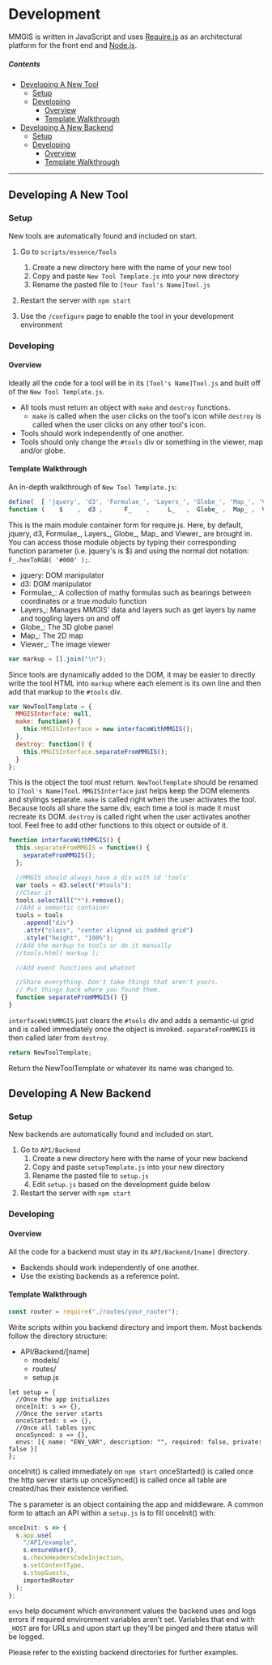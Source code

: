 # Development

MMGIS is written in JavaScript and uses [Require.js](http://requirejs.org/) as an architectural platform for the front end and [Node.js](https://nodejs.org/).

##### Contents

- [Developing A New Tool](#developing-a-new-tool)
  - [Setup](#setup)
  - [Developing](#developing)
    - [Overview](#overview)
    - [Template Walkthrough](#template-walkthrough)
- [Developing A New Backend](#developing-a-new-tool)
  - [Setup](#setup)
  - [Developing](#developing)
    - [Overview](#overview)
    - [Template Walkthrough](#template-walkthrough)

---

## Developing A New Tool

### Setup

New tools are automatically found and included on start.

1. Go to `scripts/essence/Tools`
   1. Create a new directory here with the name of your new tool
   1. Copy and paste `New Tool Template.js` into your new directory
   1. Rename the pasted file to `[Your Tool's Name]Tool.js`
1. Restart the server with `npm start`

1. Use the `/configure` page to enable the tool in your development environment

### Developing

#### Overview

Ideally all the code for a tool will be in its `[Tool's Name]Tool.js` and built off of the `New Tool Template.js`.

- All tools must return an object with `make` and `destroy` functions.
  - `make` is called when the user clicks on the tool's icon while `destroy` is called when the user clicks on any other tool's icon.
- Tools should work independently of one another.
- Tools should only change the `#tools` div or something in the viewer, map and/or globe.

#### Template Walkthrough

An in-depth walkthrough of `New Tool Template.js`:

```javascript
define(  [ 'jquery', 'd3', 'Formulae_', 'Layers_', 'Globe_', 'Map_', 'Viewer_' ],
function (    $    ,  d3 ,      F_    ,     L_   ,  Globe_ ,  Map_ ,  Viewer_  ) {
```

This is the main module container form for require.js. Here, by default, jquery, d3, Formulae\_, Layers\_, Globe\_, Map\_ and Viewer\_ are brought in. You can access those module objects by typing their corresponding function parameter (i.e. jquery's is \$) and using the normal dot notation: `F_.hexToRGB( '#000' );`.

- jquery: DOM manipulator
- d3: DOM manipulator
- Formulae\_: A collection of mathy formulas such as bearings between coordinates or a true modulo function
- Layers\_: Manages MMGIS' data and layers such as get layers by name and toggling layers on and off
- Globe\_: The 3D globe panel
- Map\_: The 2D map
- Viewer\_: The image viewer

```javascript
var markup = [].join("\n");
```

Since tools are dynamically added to the DOM, it may be easier to directly write the tool HTML into `markup` where each element is its own line and then add that markup to the `#tools` div.

```javascript
var NewToolTemplate = {
  MMGISInterface: null,
  make: function() {
    this.MMGISInterface = new interfaceWithMMGIS();
  },
  destroy: function() {
    this.MMGISInterface.separateFromMMGIS();
  }
};
```

This is the object the tool must return. `NewToolTemplate` should be renamed to `[Tool's Name]Tool`. `MMGISInterface` just helps keep the DOM elements and stylings separate. `make` is called right when the user activates the tool. Because tools all share the same div, each time a tool is made it must recreate its DOM. `destroy` is called right when the user activates another tool. Feel free to add other functions to this object or outside of it.

```javascript
function interfaceWithMMGIS() {
  this.separateFromMMGIS = function() {
    separateFromMMGIS();
  };

  //MMGIS should always have a div with id 'tools'
  var tools = d3.select("#tools");
  //Clear it
  tools.selectAll("*").remove();
  //Add a semantic container
  tools = tools
    .append("div")
    .attr("class", "center aligned ui padded grid")
    .style("height", "100%");
  //Add the markup to tools or do it manually
  //tools.html( markup );

  //Add event functions and whatnot

  //Share everything. Don't take things that aren't yours.
  // Put things back where you found them.
  function separateFromMMGIS() {}
}
```

`interfaceWithMMGIS` just clears the `#tools` div and adds a semantic-ui grid and is called immediately once the object is invoked. `separateFromMMGIS` is then called later from `destroy`.

```javascript
return NewToolTemplate;
```

Return the NewToolTemplate or whatever its name was changed to.

## Developing A New Backend

### Setup

New backends are automatically found and included on start.

1. Go to `API/Backend`
   1. Create a new directory here with the name of your new backend
   1. Copy and paste `setupTemplate.js` into your new directory
   1. Rename the pasted file to `setup.js`
   1. Edit `setup.js` based on the development guide below
1. Restart the server with `npm start`

### Developing

#### Overview

All the code for a backend must stay in its `API/Backend/[name]` directory.

- Backends should work independently of one another.
- Use the existing backends as a reference point.

#### Template Walkthrough

```javascript
const router = require("./routes/your_router");
```

Write scripts within you backend directory and import them. Most backends follow the directory structure:

- API/Backend/[name]
  - models/
  - routes/
  - setup.js

```
let setup = {
  //Once the app initializes
  onceInit: s => {},
  //Once the server starts
  onceStarted: s => {},
  //Once all tables sync
  onceSynced: s => {},
  envs: [{ name: "ENV_VAR", description: "", required: false, private: false }]
};
```

onceInit() is called immediately on `npm start`
onceStarted() is called once the http server starts up
onceSynced() is called once all table are created/has their existence verified.

The s parameter is an object containing the app and middleware. A common form to attach an API within a `setup.js` is to fill onceInit() with:

```javascript
onceInit: s => {
  s.app.use(
    "/API/example",
    s.ensureUser(),
    s.checkHeadersCodeInjection,
    s.setContentType,
    s.stopGuests,
    importedRouter
  );
};
```

`envs` help document which environment values the backend uses and logs errors if required environment variables aren't set. Variables that end with `_HOST` are for URLs and upon start up they'll be pinged and there status will be logged.

Please refer to the existing backend directories for further examples.
